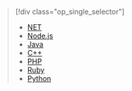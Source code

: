 > [!div class="op_single_selector"]
> * [NET](../articles/storage/storage-dotnet-how-to-use-queues.md)
> * [Node.js](../articles/storage/storage-nodejs-how-to-use-queues.md)
> * [Java](../articles/storage/storage-java-how-to-use-queue-storage.md)
> * [C++](../articles/storage/storage-c-plus-plus-how-to-use-queues.md)
> * [PHP](../articles/storage/storage-php-how-to-use-queues.md)
> * [Ruby](../articles/storage/storage-ruby-how-to-use-queue-storage.md)
> * [Python](../articles/storage/storage-python-how-to-use-queue-storage.md)
> 
> 



<!--HONumber=Nov16_HO2-->


